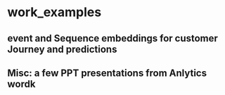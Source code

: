 # work_examples

## event and Sequence embeddings for customer Journey and predictions

## Misc: a few PPT presentations from Anlytics wordk




